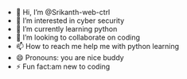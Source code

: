 - 👋 Hi, I’m @Srikanth-web-ctrl
- 👀 I’m interested in cyber security
- 🌱 I’m currently learning python
- 💞️ I’m looking to collaborate on coding
- 📫 How to reach me help me with python learning
- 😄 Pronouns: you are nice buddy
- ⚡ Fun fact:am new to coding

<!---
Srikanth-web-ctrl/Srikanth-web-ctrl is a ✨ special ✨ repository because its `README.md` (this file) appears on your GitHub profile.
You can click the Preview link to take a look at your changes.
--->
